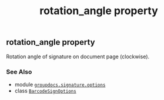 ﻿---
title: rotation_angle property
second_title: GroupDocs.Signature for Python via .NET API References
description: 
type: docs
url: /python-net/groupdocs.signature.options/barcodesignoptions/rotation_angle/
is_root: false
weight: 280
---

## rotation_angle property


Rotation angle of signature on document page (clockwise).

### See Also
* module [`groupdocs.signature.options`](../../)
* class [`BarcodeSignOptions`](/signature/python-net/groupdocs.signature.options/barcodesignoptions)
